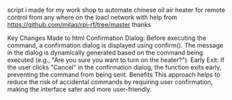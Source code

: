 script i made for my work shop to automate chinese  oil air heater for remote control from any where on the loacl network with help from https://github.com/milaq/rpi-rf/tree/master thanks

Key Changes Made to html
Confirmation Dialog:
Before executing the command, a confirmation dialog is displayed using confirm().
The message in the dialog is dynamically generated based on the command being executed (e.g., "Are you sure you want to turn on the heater?").
Early Exit:
If the user clicks "Cancel" in the confirmation dialog, the function exits early, preventing the command from being sent.
Benefits
This approach helps to reduce the risk of accidental commands by requiring user confirmation, making the interface safer and more user-friendly.

